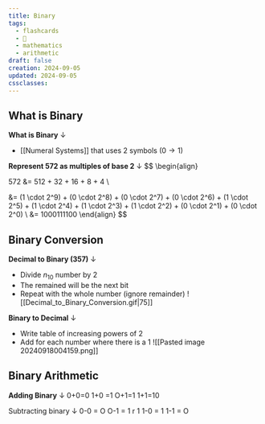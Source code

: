 ```yaml
---
title: Binary
tags:
  - flashcards
  - 🌱
  - mathematics
  - arithmetic
draft: false
creation: 2024-09-05
updated: 2024-09-05
cssclasses: 
---
```

## What is Binary

**What is Binary**
↓
- [[Numeral Systems]] that uses 2 symbols ($0 \to 1$)
<!--SR:!2025-01-01,16,297-->

**Represent $572$ as multiples of base 2**
↓
$$
\begin{align}
<!--SR:!2025-01-01,16,297-->

572 &= 512 + 32 + 16 + 8 + 4 \\

&= (1 \cdot 2^9) + (0 \cdot 2^8) + (0 \cdot 2^7) + (0 \cdot 2^6) + (1 \cdot 2^5) + (1 \cdot 2^4) + (1 \cdot 2^3) + (1 \cdot 2^2) + (0 \cdot 2^1) + (0 \cdot 2^0) \\
&= 1000111100
\end{align}
$$

## Binary Conversion

**Decimal to Binary (357)**
↓
- Divide $n_{10}$ number by $2$
- The remained will be the next bit
- Repeat with the whole number (ignore remainder)
![[Decimal_to_Binary_Conversion.gif|75]]
<!--SR:!2025-03-30,104,310-->

**Binary to Decimal**
↓
- Write table of increasing powers of 2
- Add for each number where there is a $1$
![[Pasted image 20240918004159.png]]
<!--SR:!2024-12-31,15,297-->

## Binary Arithmetic

**Adding Binary**
↓
0+0=0
1+0 =1
O+1=1
1+1=10
<!--SR:!2024-12-30,14,294-->

Subtracting binary
↓
0-0 = O
O-1 = 1 r 1
1-0 = 1
1-1 = O
<!--SR:!2024-12-31,15,297-->




